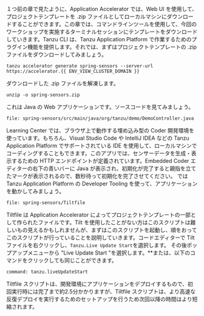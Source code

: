 １つ前の章で見たように、Application Accelerator では、Web UI を使用して、プロジェクトテンプレートを .zip ファイルとしてローカルマシンにダウンロードすることができます。この章では、コマンドラインツールを使用して、今回のワークショップを実施するターミナルセッションにテンプレートをダウンロードしていきます。Tanzu CLI は、Tanzu Application Platform で作業するためのプラグイン機能を提供します。それでは、まずはプロジェクトテンプレートの .zip ファイルをダウンロードしてみましょう。

```execute
tanzu accelerator generate spring-sensors --server-url https://accelerator.{{ ENV_VIEW_CLUSTER_DOMAIN }}
```

ダウンロードした .zip ファイルを解凍します。

```execute
unzip -o spring-sensors.zip
```

これは Java の Web アプリケーションです。ソースコードを見てみましょう。

```editor:open-file
file: spring-sensors/src/main/java/org/tanzu/demo/DemoController.java
```

Learning Center では、ブラウザ上で動作する埋め込み型の Coder 開発環境を使っています。もちろん、Visual Studio Code や IntelliJ IDEA などの Tanzu Application Platform でサポートされている IDE を使用して、ローカルマシンでコーディングすることもできます。このアプリでは、センサーデータを生成・表示するための HTTP エンドポイントが定義されています。Embedded Coder エディターの右下の青いバーに Java が表示され、初期化が完了すると親指を立てたマークが表示されるので、数秒待って初期化を完了させてください。 では Tanzu Application Platform の Developer Tooling を使って、アプリケーションを動かしてみましょう。

```editor:open-file
file: spring-sensors/Tiltfile
``` 

Tiltfile は Application Accelerator によってプロジェクトテンプレートの一部として作られたファイルです。Tilt を使用したことがない方はこのスクリプトは難しいもの見えるかもしれませんが、まずはこのスクリプトを起動し、順をおってこのスクリプトが行っていることを説明していきます。コードエディターで Tilt ファイルを右クリックし、`Tanzu.Live Update Start`を選択します。
その後ポップアップメニューから "Live Update Start "を選択します。**または、以下のコマンドをクリックしても同じことができます。

```editor:execute-command
command: tanzu.liveUpdateStart
```

Tiltfile スクリプトは、開発環境にアプリケーションをデプロイするもので、初回実行時には完了まで約2.5分かかりますが、Tiltfile スクリプトは、より高速な反復デプロイを実行するためのセットアップを行うため次回以降の時間はより短縮されます。

